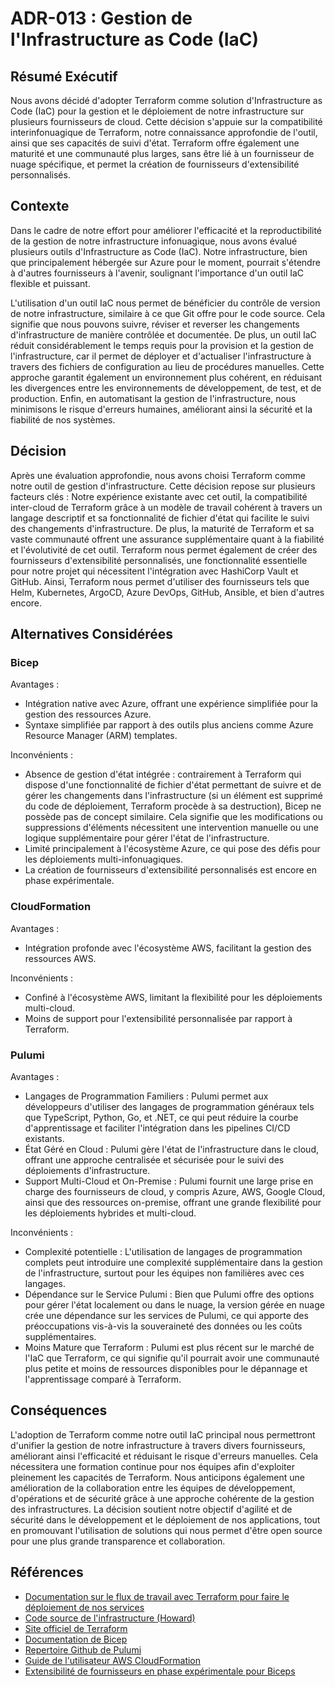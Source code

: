 # ADR-013 : Gestion de l'Infrastructure as Code (IaC)

## Résumé Exécutif

Nous avons décidé d'adopter Terraform comme solution d'Infrastructure as Code
(IaC) pour la gestion et le déploiement de notre infrastructure sur plusieurs
fournisseurs de cloud. Cette décision s'appuie sur la compatibilité
interinfonuagique de Terraform, notre connaissance approfondie de l'outil, ainsi
que ses capacités de suivi d'état. Terraform offre également une maturité et une
communauté plus larges, sans être lié à un fournisseur de nuage spécifique, et
permet la création de fournisseurs d'extensibilité personnalisés.

## Contexte

Dans le cadre de notre effort pour améliorer l'efficacité et la reproductibilité
de la gestion de notre infrastructure infonuagique, nous avons évalué plusieurs
outils d'Infrastructure as Code (IaC). Notre infrastructure, bien que
principalement hébergée sur Azure pour le moment, pourrait s'étendre à d'autres
fournisseurs à l'avenir, soulignant l'importance d'un outil IaC flexible et
puissant.

L'utilisation d'un outil IaC nous permet de bénéficier du contrôle de version de
notre infrastructure, similaire à ce que Git offre pour le code source. Cela
signifie que nous pouvons suivre, réviser et reverser les changements
d'infrastructure de manière contrôlée et documentée. De plus, un outil IaC
réduit considérablement le temps requis pour la provision et la gestion de
l'infrastructure, car il permet de déployer et d'actualiser l'infrastructure à
travers des fichiers de configuration au lieu de procédures manuelles. Cette
approche garantit également un environnement plus cohérent, en réduisant les
divergences entre les environnements de développement, de test, et de
production. Enfin, en automatisant la gestion de l'infrastructure, nous
minimisons le risque d'erreurs humaines, améliorant ainsi la sécurité et la
fiabilité de nos systèmes.

## Décision

Après une évaluation approfondie, nous avons choisi Terraform comme notre outil
de gestion d'infrastructure. Cette décision repose sur plusieurs facteurs clés :
Notre expérience existante avec cet outil, la compatibilité inter-cloud de
Terraform grâce à un modèle de travail cohérent à travers un langage descriptif
et sa fonctionnalité de fichier d'état qui facilite le suivi des changements
d'infrastructure. De plus, la maturité de Terraform et sa vaste communauté
offrent une assurance supplémentaire quant à la fiabilité et l'évolutivité de
cet outil. Terraform nous permet également de créer des fournisseurs
d'extensibilité personnalisés, une fonctionnalité essentielle pour notre projet
qui nécessitent l'intégration avec HashiCorp Vault et GitHub. Ainsi, Terraform
nous permet d'utiliser des fournisseurs tels que Helm, Kubernetes, ArgoCD, Azure
DevOps, GitHub, Ansible, et bien d'autres encore.

## Alternatives Considérées

### Bicep

Avantages :

- Intégration native avec Azure, offrant une expérience simplifiée pour la
  gestion des ressources Azure.
- Syntaxe simplifiée par rapport à des outils plus anciens comme Azure Resource
  Manager (ARM) templates.

Inconvénients :

- Absence de gestion d'état intégrée : contrairement à Terraform qui dispose
  d'une fonctionnalité de fichier d'état permettant de suivre et de gérer les
  changements dans l'infrastructure (si un élément est supprimé du code de
  déploiement, Terraform procède à sa destruction), Bicep ne possède pas de
  concept similaire. Cela signifie que les modifications ou suppressions
  d'éléments nécessitent une intervention manuelle ou une logique supplémentaire
  pour gérer l'état de l'infrastructure.
- Limité principalement à l'écosystème Azure, ce qui pose des défis pour les
déploiements multi-infonuagiques.
- La création de fournisseurs d'extensibilité personnalisés est encore en phase
  expérimentale.

### CloudFormation

Avantages :

- Intégration profonde avec l'écosystème AWS, facilitant la gestion des
  ressources AWS.

Inconvénients :

- Confiné à l'écosystème AWS, limitant la flexibilité pour les déploiements
  multi-cloud.
- Moins de support pour l'extensibilité personnalisée par rapport à Terraform.

### Pulumi

Avantages :

- Langages de Programmation Familiers : Pulumi permet aux développeurs
  d'utiliser des langages de programmation généraux tels que TypeScript, Python,
  Go, et .NET, ce qui peut réduire la courbe d'apprentissage et faciliter
  l'intégration dans les pipelines CI/CD existants.
- État Géré en Cloud : Pulumi gère l'état de l'infrastructure dans le cloud,
  offrant une approche centralisée et sécurisée pour le suivi des déploiements
  d'infrastructure.
- Support Multi-Cloud et On-Premise : Pulumi fournit une large prise en charge
  des fournisseurs de cloud, y compris Azure, AWS, Google Cloud, ainsi que des
  ressources on-premise, offrant une grande flexibilité pour les déploiements
  hybrides et multi-cloud.

Inconvénients :

- Complexité potentielle : L'utilisation de langages de programmation complets
  peut introduire une complexité supplémentaire dans la gestion de
  l'infrastructure, surtout pour les équipes non familières avec ces langages.
- Dépendance sur le Service Pulumi : Bien que Pulumi offre des options pour
  gérer l'état localement ou dans le nuage, la version gérée en nuage crée une
  dépendance sur les services de Pulumi, ce qui apporte des préoccupations
 vis-à-vis la souveraineté des données ou les coûts supplémentaires.
- Moins Mature que Terraform : Pulumi est plus récent sur le marché de l'IaC que
  Terraform, ce qui signifie qu'il pourrait avoir une communauté plus petite et
  moins de ressources disponibles pour le dépannage et l'apprentissage comparé à
  Terraform.

## Conséquences

L'adoption de Terraform comme notre outil IaC principal nous permettront
d'unifier la gestion de notre infrastructure à travers divers fournisseurs,
améliorant ainsi l'efficacité et réduisant le risque d'erreurs manuelles. Cela
nécessitera une formation continue pour nos équipes afin d'exploiter pleinement
les capacités de Terraform. Nous anticipons également une amélioration de la
collaboration entre les équipes de développement, d'opérations et de sécurité
grâce à une approche cohérente de la gestion des infrastructures. La décision
soutient notre objectif d'agilité et de sécurité dans le développement et le
déploiement de nos applications, tout en promouvant l'utilisation de solutions
qui nous permet d'être open source pour une plus grande transparence et
collaboration.

## Références

- [Documentation sur le flux de travail avec Terraform pour faire le déploiement
  de nos
  services](https://github.com/ai-cfia/howard/blob/main/docs/terraform-workflow.md)
- [Code source de l'infrastructure
  (Howard)](https://github.com/ai-cfia/howard/tree/main/terraform)
- [Site officiel de Terraform](https://www.terraform.io/)
- [Documentation de
  Bicep](https://learn.microsoft.com/en-us/azure/azure-resource-manager/bicep/)
- [Repertoire Github de Pulumi](https://github.com/pulumi/pulumi)
- [Guide de l'utilisateur AWS
  CloudFormation](https://docs.aws.amazon.com/cloudformation/)
- [Extensibilité de fournisseurs en phase expérimentale pour
Biceps](https://learn.microsoft.com/en-us/azure/azure-resource-manager/bicep/bicep-import#import-namespaces-and-extensibility-providers-preview)
